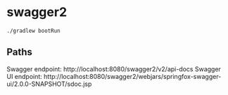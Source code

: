 # swagger2

```
./gradlew bootRun
```

## Paths
Swagger endpoint: http://localhost:8080/swagger2/v2/api-docs
Swagger UI endpoint: http://localhost:8080/swagger2/webjars/springfox-swagger-ui/2.0.0-SNAPSHOT/sdoc.jsp